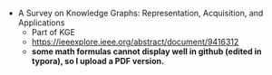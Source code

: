 * A Survey on Knowledge Graphs: Representation, Acquisition, and Applications
    * Part of KGE
    * https://ieeexplore.ieee.org/abstract/document/9416312
    * **some math formulas cannot display well in github (edited in typora), so I upload a PDF version.**
